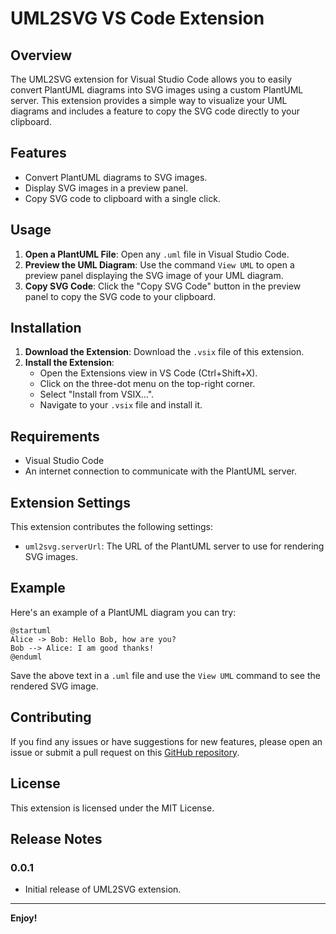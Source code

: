 # UML2SVG VS Code Extension

## Overview

The UML2SVG extension for Visual Studio Code allows you to easily convert PlantUML diagrams into SVG images using a custom PlantUML server. This extension provides a simple way to visualize your UML diagrams and includes a feature to copy the SVG code directly to your clipboard.

## Features

- Convert PlantUML diagrams to SVG images.
- Display SVG images in a preview panel.
- Copy SVG code to clipboard with a single click.

## Usage

1. **Open a PlantUML File**: Open any `.uml` file in Visual Studio Code.
2. **Preview the UML Diagram**: Use the command `View UML` to open a preview panel displaying the SVG image of your UML diagram.
3. **Copy SVG Code**: Click the "Copy SVG Code" button in the preview panel to copy the SVG code to your clipboard.

## Installation

1. **Download the Extension**: Download the `.vsix` file of this extension.
2. **Install the Extension**:
   - Open the Extensions view in VS Code (Ctrl+Shift+X).
   - Click on the three-dot menu on the top-right corner.
   - Select "Install from VSIX...".
   - Navigate to your `.vsix` file and install it.

## Requirements

- Visual Studio Code
- An internet connection to communicate with the PlantUML server.

## Extension Settings

This extension contributes the following settings:

- `uml2svg.serverUrl`: The URL of the PlantUML server to use for rendering SVG images.

## Example

Here's an example of a PlantUML diagram you can try:

```text
@startuml
Alice -> Bob: Hello Bob, how are you?
Bob --> Alice: I am good thanks!
@enduml
```

Save the above text in a `.uml` file and use the `View UML` command to see the rendered SVG image.

## Contributing

If you find any issues or have suggestions for new features, please open an issue or submit a pull request on this [GitHub repository](https://github.com/connectplatform/uml2svg-vscode-extension).

## License

This extension is licensed under the MIT License.

## Release Notes

### 0.0.1

- Initial release of UML2SVG extension.

---

**Enjoy!**